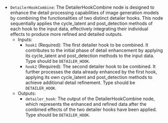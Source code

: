 - `DetailerHookCombine`: The DetailerHookCombine node is designed to enhance the detail processing capabilities of image generation models by combining the functionalities of two distinct detailer hooks. This node sequentially applies the cycle_latent and post_detection methods of each hook to the input data, effectively integrating their individual effects to produce more refined and detailed outputs.
    - Inputs:
        - `hook1` (Required): The first detailer hook to be combined. It contributes to the initial phase of detail enhancement by applying its cycle_latent and post_detection methods to the input data. Type should be `DETAILER_HOOK`.
        - `hook2` (Required): The second detailer hook to be combined. It further processes the data already enhanced by the first hook, applying its own cycle_latent and post_detection methods to achieve additional detail refinement. Type should be `DETAILER_HOOK`.
    - Outputs:
        - `detailer_hook`: The output of the DetailerHookCombine node, which represents the enhanced and refined data after the combined effects of the two detailer hooks have been applied. Type should be `DETAILER_HOOK`.
